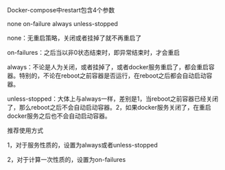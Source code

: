 Docker-compose中restart包含4个参数

none on-failure always unless-stopped

none：无重启策略，关闭或者挂掉了就不再重启了

on-failures：之后当以非0状态结束时，即异常结束时，才会重启

always：不论是人为关闭，或者挂掉了，或者docker服务重启了，都会重启容器。特别的，不论在reboot之前容器是否运行，在reboot之后都会自动启动容器。

unless-stopped：大体上与always一样，差别是1，当reboot之前容器已经关闭了，那么reboot之后不会自动启动容器。2，如果docker服务关闭了，在重启docker服务之后也不会自动启动容器。

推荐使用方式

1，对于服务性质的，设置为always或者unless-stopped

2，对于计算一次性质的，设置为on-failures